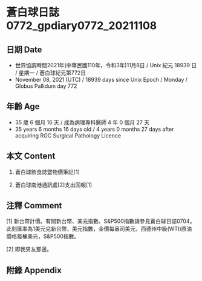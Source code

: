 [_metadata_:encoding]: - "utf-8"
[_metadata_:language]: - "zh-Hant-TW"
[_metadata_:fileformat]: - "markdown"
[_metadata_:MIME_type]: - "text/plain"
[_metadata_:markdown_version]: - "commonmark version 0.30"
[_metadata_:markdown_spec]: - "https://spec.commonmark.org/0.30/"

# 蒼白球日誌0772_gpdiary0772_20211108 #

## 日期 Date ##

* 世界協調時間2021年(中華民國110年，令和3年)11月8日 / Unix 紀元 18939 日 / 星期一 / 蒼白球紀元第772日
* November 08, 2021 (UTC) / 18939 days since Unix Epoch / Monday / Globus Pallidum day 772

## 年齡 Age ##

* 35 歲 6 個月 16 天 / 成為病理專科醫師 4 年 0 個月 27 天
* 35 years 6 months 16 days old / 4 years 0 months 27 days after acquiring ROC Surgical Pathology Licence

## 本文 Content ##

1. 蒼白球飲食誌暨物價筆記[1]

    
2. 蒼白球南港通訊處[2]支出回報[1]

    

## 注釋 Comment ##

[1] 新台幣計價。有關新台幣、美元指數、S&P500指數請參見蒼白球日誌0704。此刻匯率為1美元兌新台幣，美元指數，金價每盎司美元，西德州中級(WTI)原油價格每桶美元，S&P500指數。


[2] 即我男友那邊。



## 附錄 Appendix ##

